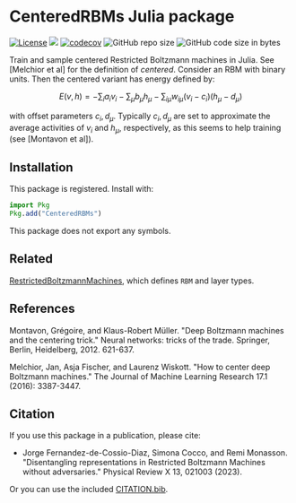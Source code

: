 # CenteredRBMs Julia package

[![License](https://img.shields.io/badge/license-MIT-green.svg)](https://github.com/cossio/CenteredRBMs.jl/blob/master/LICENSE.md)
![](https://github.com/cossio/CenteredRBMs.jl/workflows/CI/badge.svg)
[![codecov](https://codecov.io/gh/cossio/CenteredRBMs.jl/branch/master/graph/badge.svg?token=90I3AJIZIG)](https://codecov.io/gh/cossio/CenteredRBMs.jl)
![GitHub repo size](https://img.shields.io/github/repo-size/cossio/CenteredRBMs.jl)
![GitHub code size in bytes](https://img.shields.io/github/languages/code-size/cossio/CenteredRBMs.jl)

Train and sample centered Restricted Boltzmann machines in Julia. See [Melchior et al] for the definition of *centered*. Consider an RBM with binary units. Then the centered variant has energy defined by:

$$
E(v,h) = -\sum_i a_i v_i - \sum_\mu b_\mu h_\mu - \sum_{i\mu} w_{i\mu} (v_i - c_i) (h_\mu - d_\mu)
$$

with offset parameters $c_i,d_\mu$. Typically $c_i,d_\mu$ are set to approximate the average activities of $v_i$ and $h_\mu$, respectively, as this seems to help training (see [Montavon et al]).

## Installation

This package is registered. Install with:

```julia
import Pkg
Pkg.add("CenteredRBMs")
```

This package does not export any symbols.

## Related

[RestrictedBoltzmannMachines](https://github.com/cossio/RestrictedBoltzmannMachines.jl), which defines `RBM` and layer types.

## References

Montavon, Grégoire, and Klaus-Robert Müller. "Deep Boltzmann machines and the centering trick." Neural networks: tricks of the trade. Springer, Berlin, Heidelberg, 2012. 621-637.

Melchior, Jan, Asja Fischer, and Laurenz Wiskott. "How to center deep Boltzmann machines." The Journal of Machine Learning Research 17.1 (2016): 3387-3447.

## Citation

If you use this package in a publication, please cite:

* Jorge Fernandez-de-Cossio-Diaz, Simona Cocco, and Remi Monasson. "Disentangling representations in Restricted Boltzmann Machines without adversaries." Physical Review X 13, 021003 (2023).

Or you can use the included [CITATION.bib](https://github.com/cossio/RestrictedBoltzmannMachines.jl/blob/master/CITATION.bib).